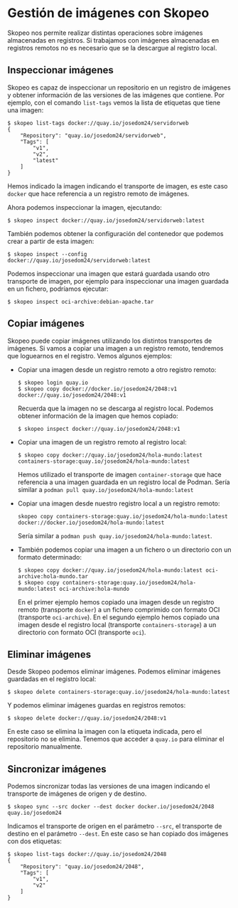 # Gestión de imágenes con Skopeo

Skopeo nos permite realizar distintas operaciones sobre imágenes almacenadas en registros. Si trabajamos con imágenes almacenadas en registros remotos no es necesario que se la descargue al registro local. 

## Inspeccionar imágenes

Skopeo es capaz de inspeccionar un repositorio en un registro de imágenes y obtener información de las versiones de las imágenes que contiene. Por ejemplo, con el comando `list-tags` vemos la lista de etiquetas que tiene una imagen:

```
$ skopeo list-tags docker://quay.io/josedom24/servidorweb
{
    "Repository": "quay.io/josedom24/servidorweb",
    "Tags": [
        "v1",
        "v2",
        "latest"
    ]
}
```

Hemos indicado la imagen indicando el transporte de imagen, es este caso `docker` que hace referencia a un registro remoto de imágenes.

Ahora podemos inspeccionar la imagen, ejecutando:

```
$ skopeo inspect docker://quay.io/josedom24/servidorweb:latest
```

También podemos obtener la configuración del contenedor que podemos crear a partir de esta imagen:

```
$ skopeo inspect --config docker://quay.io/josedom24/servidorweb:latest
```


Podemos inspeccionar una imagen que estará guardada usando otro transporte de imagen, por ejemplo para inspeccionar una imagen guardada en un fichero, podríamos ejecutar:

```
$ skopeo inspect oci-archive:debian-apache.tar
```

## Copiar imágenes

Skopeo puede copiar imágenes utilizando los distintos transportes de imágenes. Si vamos a copiar una imagen a un registro remoto, tendremos que loguearnos en el registro. Vemos algunos ejemplos:

* Copiar una imagen desde un registro remoto a otro registro remoto:

    ```
    $ skopeo login quay.io
    $ skopeo copy docker://docker.io/josedom24/2048:v1 docker://quay.io/josedom24/2048:v1
    ```

    Recuerda que la imagen no se descarga al registro local. Podemos obtener información de la imagen que hemos copiado:

    ```
    $ skopeo inspect docker://quay.io/josedom24/2048:v1
    ```

* Copiar una imagen de un registro remoto al registro local:

    ```
    $ skopeo copy docker://quay.io/josedom24/hola-mundo:latest containers-storage:quay.io/josedom24/hola-mundo:latest
    ```

    Hemos utilizado el transporte de imagen `container-storage` que hace referencia a una imagen guardada en un registro local de Podman. Sería similar a `podman pull quay.io/josedom24/hola-mundo:latest`

* Copiar una imagen desde nuestro registro local a un registro remoto:

    ```
    skopeo copy containers-storage:quay.io/josedom24/hola-mundo:latest docker://docker.io/josedom24/hola-mundo:latest
    ```

    Sería similar a `podman push quay.io/josedom24/hola-mundo:latest`.

* También podemos copiar una imagen a un fichero o un directorio con un formato determinado:

    ```
    $ skopeo copy docker://quay.io/josedom24/hola-mundo:latest oci-archive:hola-mundo.tar
    $ skopeo copy containers-storage:quay.io/josedom24/hola-mundo:latest oci-archive:hola-mundo
    ```

    En el primer ejemplo hemos copiado una imagen desde un registro remoto (transporte `docker`) a un fichero comprimido con formato OCI (transporte `oci-archive`).
    En el segundo ejemplo hemos copiado una imagen desde el registro local (transporte `containers-storage`) a un directorio con formato OCI  (transporte `oci`).


## Eliminar imágenes

Desde Skopeo podemos eliminar imágenes. Podemos eliminar imágenes guardadas en el registro local:

```
$ skopeo delete containers-storage:quay.io/josedom24/hola-mundo:latest
```

Y podemos eliminar imágenes guardas en registros remotos:

```
$ skopeo delete docker://quay.io/josedom24/2048:v1
```

En este caso se elimina la imagen con la etiqueta indicada, pero el repositorio no se elimina. Tenemos que acceder a `quay.io` para eliminar el repositorio manualmente.

## Sincronizar imágenes

Podemos sincronizar todas las versiones de una imagen indicando el transporte de imágenes de origen y de destino. 

```
$ skopeo sync --src docker --dest docker docker.io/josedom24/2048 quay.io/josedom24
```
Indicamos el transporte de origen en el parámetro `--src`, el transporte de destino en el parámetro `--dest`. En este caso se han copiado dos imágenes con dos etiquetas:
```
$ skopeo list-tags docker://quay.io/josedom24/2048
{
    "Repository": "quay.io/josedom24/2048",
    "Tags": [
        "v1",
        "v2"
    ]
}
```

